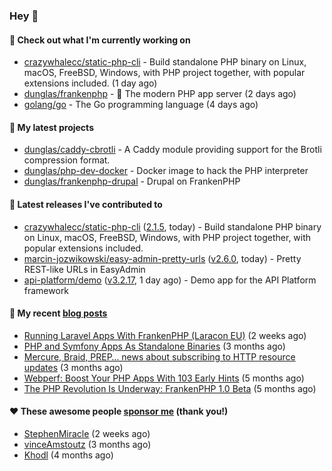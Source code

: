 ### Hey 👋

#### 👷 Check out what I'm currently working on

- [crazywhalecc/static-php-cli](https://github.com/crazywhalecc/static-php-cli) - Build standalone PHP binary on Linux, macOS, FreeBSD, Windows, with PHP project together, with popular extensions included. (1 day ago)
- [dunglas/frankenphp](https://github.com/dunglas/frankenphp) - 🧟 The modern PHP app server (2 days ago)
- [golang/go](https://github.com/golang/go) - The Go programming language (4 days ago)

#### 🌱 My latest projects

- [dunglas/caddy-cbrotli](https://github.com/dunglas/caddy-cbrotli) - A Caddy module providing support for the Brotli compression format.
- [dunglas/php-dev-docker](https://github.com/dunglas/php-dev-docker) - Docker image to hack the PHP interpreter
- [dunglas/frankenphp-drupal](https://github.com/dunglas/frankenphp-drupal) - Drupal on FrankenPHP

#### 🔭 Latest releases I've contributed to

- [crazywhalecc/static-php-cli](https://github.com/crazywhalecc/static-php-cli) ([2.1.5](https://github.com/crazywhalecc/static-php-cli/releases/tag/2.1.5), today) - Build standalone PHP binary on Linux, macOS, FreeBSD, Windows, with PHP project together, with popular extensions included.
- [marcin-jozwikowski/easy-admin-pretty-urls](https://github.com/marcin-jozwikowski/easy-admin-pretty-urls) ([v2.6.0](https://github.com/marcin-jozwikowski/easy-admin-pretty-urls/releases/tag/v2.6.0), today) - Pretty REST-like URLs in EasyAdmin
- [api-platform/demo](https://github.com/api-platform/demo) ([v3.2.17](https://github.com/api-platform/demo/releases/tag/v3.2.17), 1 day ago) - Demo app for the API Platform framework

#### 📜 My recent [blog posts](https://dunglas.fr)

- [Running Laravel Apps With FrankenPHP (Laracon EU)](https://dunglas.dev/2024/02/running-laravel-apps-with-frankenphp-laracon-eu/) (2 weeks ago)
- [PHP and Symfony Apps As Standalone Binaries](https://dunglas.dev/2023/12/php-and-symfony-apps-as-standalone-binaries/) (3 months ago)
- [Mercure, Braid, PREP… news about subscribing to HTTP resource updates](https://dunglas.dev/2023/11/mercure-braid-prep-news-about-subscribing-to-http-resource-updates/) (3 months ago)
- [Webperf: Boost Your PHP Apps With 103 Early Hints](https://dunglas.dev/2023/10/webperf-boost-your-php-apps-with-103-early-hints/) (5 months ago)
- [The PHP Revolution Is Underway: FrankenPHP 1.0 Beta](https://dunglas.dev/2023/09/the-php-revolution-is-underway-frankenphp-1-0-beta/) (5 months ago)

#### ❤️ These awesome people [sponsor me](https://github.com/sponsors/dunglas) (thank you!)

- [StephenMiracle](https://github.com/StephenMiracle) (2 weeks ago)
- [vinceAmstoutz](https://github.com/vinceAmstoutz) (3 months ago)
- [Khodl](https://github.com/Khodl) (4 months ago)

